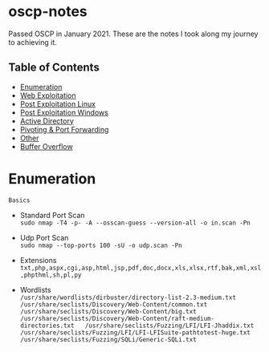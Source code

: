 # oscp-notes

Passed OSCP in January 2021. These are the notes I took along my journey to achieving it. 

## Table of Contents
- [Enumeration](#Enumeration)
- [Web Exploitation](#Web-Exploitation)
- [Post Exploitation Linux](#Post-Exploitation-Linux)
- [Post Exploitation Windows](#Post-Exploitation-Windows)
- [Active Directory](#Active-Directory)
- [Pivoting & Port Forwarding](#Pivoting--Port-Forwarding)
- [Other](#Other)
- [Buffer Overflow](#Buffer-Overflow)

Enumeration
===============================================================================================
`Basics`


-   Standard Port Scan  
     `sudo nmap -T4 -p- -A --osscan-guess --version-all -o in.scan -Pn`

-   Udp Port Scan  
        `sudo nmap --top-ports 100 -sU -o udp.scan -Pn`

-   Extensions  
    `txt,php,aspx,cgi,asp,html,jsp,pdf,doc,docx,xls,xlsx,rtf,bak,xml,xsl,phpthml,sh,pl,py`

-   Wordlists  
        ```/usr/share/wordlists/dirbuster/directory-list-2.3-medium.txt  
         /usr/share/seclists/Discovery/Web-Content/common.txt  
         /usr/share/seclists/Discovery/Web-Content/big.txt  
         /usr/share/seclists/Discovery/Web-Content/raft-medium-directories.txt  
         /usr/share/seclists/Fuzzing/LFI/LFI-Jhaddix.txt  
         /usr/share/seclists/Fuzzing/LFI/LFI-LFISuite-pathtotest-huge.txt  
         /usr/share/seclists/Fuzzing/SQLi/Generic-SQLi.txt  ```  


